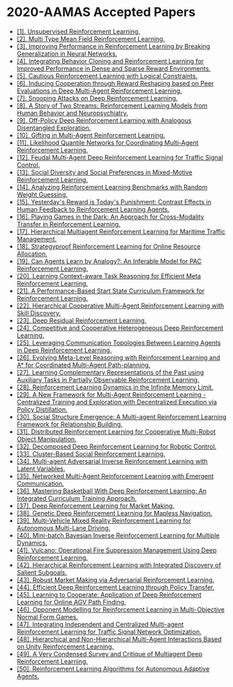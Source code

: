 # 2020-AAMAS Accepted Papers

 - [[1]. Unsupervised Reinforcement Learning.](https://dl.acm.org/doi/10.5555/3398761.3398766)
 - [[2]. Multi Type Mean Field Reinforcement Learning.](https://dl.acm.org/doi/10.5555/3398761.3398813)
 - [[3]. Improving Performance in Reinforcement Learning by Breaking Generalization in Neural Networks.](https://dl.acm.org/doi/10.5555/3398761.3398816)
 - [[4]. Integrating Behavior Cloning and Reinforcement Learning for Improved Performance in Dense and Sparse Reward Environments.](https://dl.acm.org/doi/10.5555/3398761.3398819)
 - [[5]. Cautious Reinforcement Learning with Logical Constraints.](https://dl.acm.org/doi/10.5555/3398761.3398821)
 - [[6]. Inducing Cooperation through Reward Reshaping based on Peer Evaluations in Deep Multi-Agent Reinforcement Learning.](https://dl.acm.org/doi/10.5555/3398761.3398825)
 - [[7]. Snooping Attacks on Deep Reinforcement Learning.](https://dl.acm.org/doi/10.5555/3398761.3398829)
 - [[8]. A Story of Two Streams: Reinforcement Learning Models from Human Behavior and Neuropsychiatry.](https://dl.acm.org/doi/10.5555/3398761.3398850)
 - [[9]. Off-Policy Deep Reinforcement Learning with Analogous Disentangled Exploration.](https://dl.acm.org/doi/10.5555/3398761.3398851)
 - [[10]. Gifting in Multi-Agent Reinforcement Learning.](https://dl.acm.org/doi/10.5555/3398761.3398855)
 - [[11]. Likelihood Quantile Networks for Coordinating Multi-Agent Reinforcement Learning.](https://dl.acm.org/doi/10.5555/3398761.3398856)
 - [[12]. Feudal Multi-Agent Deep Reinforcement Learning for Traffic Signal Control.](https://dl.acm.org/doi/10.5555/3398761.3398858)
 - [[13]. Social Diversity and Social Preferences in Mixed-Motive Reinforcement Learning.](https://dl.acm.org/doi/10.5555/3398761.3398863)
 - [[14]. Analyzing Reinforcement Learning Benchmarks with Random Weight Guessing.](https://dl.acm.org/doi/10.5555/3398761.3398875)
 - [[15]. Yesterday's Reward is Today's Punishment: Contrast Effects in Human Feedback to Reinforcement Learning Agents.](https://dl.acm.org/doi/10.5555/3398761.3398888)
 - [[16]. Playing Games in the Dark: An Approach for Cross-Modality Transfer in Reinforcement Learning.](https://dl.acm.org/doi/10.5555/3398761.3398907)
 - [[17]. Hierarchical Multiagent Reinforcement Learning for Maritime Traffic Management.](https://dl.acm.org/doi/10.5555/3398761.3398909)
 - [[18]. Strategyproof Reinforcement Learning for Online Resource Allocation.](https://dl.acm.org/doi/10.5555/3398761.3398911)
 - [[19]. Can Agents Learn by Analogy?: An Inferable Model for PAC Reinforcement Learning.](https://dl.acm.org/doi/10.5555/3398761.3398915)
 - [[20]. Learning Context-aware Task Reasoning for Efficient Meta Reinforcement Learning.](https://dl.acm.org/doi/10.5555/3398761.3398927)
 - [[21]. A Performance-Based Start State Curriculum Framework for Reinforcement Learning.](https://dl.acm.org/doi/10.5555/3398761.3398934)
 - [[22]. Hierarchical Cooperative Multi-Agent Reinforcement Learning with Skill Discovery.](https://dl.acm.org/doi/10.5555/3398761.3398941)
 - [[23]. Deep Residual Reinforcement Learning.](https://dl.acm.org/doi/10.5555/3398761.3398946)
 - [[24]. Competitive and Cooperative Heterogeneous Deep Reinforcement Learning.](https://dl.acm.org/doi/10.5555/3398761.3398951)
 - [[25]. Leveraging Communication Topologies Between Learning Agents in Deep Reinforcement Learning.](https://dl.acm.org/doi/10.5555/3398761.3398966)
 - [[26]. Evolving Meta-Level Reasoning with Reinforcement Learning and A* for Coordinated Multi-Agent Path-planning.](https://dl.acm.org/doi/10.5555/3398761.3398968)
 - [[27]. Learning Complementary Representations of the Past using Auxiliary Tasks in Partially Observable Reinforcement Learning.](https://dl.acm.org/doi/10.5555/3398761.3398974)
 - [[28]. Reinforcement Learning Dynamics in the Infinite Memory Limit.](https://dl.acm.org/doi/10.5555/3398761.3398976)
 - [[29]. A New Framework for Multi-Agent Reinforcement Learning - Centralized Training and Exploration with Decentralized Execution via Policy Distillation.](https://dl.acm.org/doi/10.5555/3398761.3398987)
 - [[30]. Social Structure Emergence: A Multi-agent Reinforcement Learning Framework for Relationship Building.](https://dl.acm.org/doi/10.5555/3398761.3398989)
 - [[31]. Distributed Reinforcement Learning for Cooperative Multi-Robot Object Manipulation.](https://dl.acm.org/doi/10.5555/3398761.3398997)
 - [[32]. Decomposed Deep Reinforcement Learning for Robotic Control.](https://dl.acm.org/doi/10.5555/3398761.3398998)
 - [[33]. Cluster-Based Social Reinforcement Learning.](https://dl.acm.org/doi/10.5555/3398761.3399004)
 - [[34]. Multi-agent Adversarial Inverse Reinforcement Learning with Latent Variables.](https://dl.acm.org/doi/10.5555/3398761.3399005)
 - [[35]. Networked Multi-Agent Reinforcement Learning with Emergent Communication.](https://dl.acm.org/doi/10.5555/3398761.3399006)
 - [[36]. Mastering Basketball With Deep Reinforcement Learning: An Integrated Curriculum Training Approach.](https://dl.acm.org/doi/10.5555/3398761.3399011)
 - [[37]. Deep Reinforcement Learning for Market Making.](https://dl.acm.org/doi/10.5555/3398761.3399018)
 - [[38]. Genetic Deep Reinforcement Learning for Mapless Navigation.](https://dl.acm.org/doi/10.5555/3398761.3399027)
 - [[39]. Multi-Vehicle Mixed Reality Reinforcement Learning for Autonomous Multi-Lane Driving.](https://dl.acm.org/doi/10.5555/3398761.3399030)
 - [[40]. Mini-batch Bayesian Inverse Reinforcement Learning for Multiple Dynamics.](https://dl.acm.org/doi/10.5555/3398761.3399037)
 - [[41]. Vulcano: Operational Fire Suppression Management Using Deep Reinforcement Learning.](https://dl.acm.org/doi/10.5555/3398761.3399041)
 - [[42]. Hierarchical Reinforcement Learning with Integrated Discovery of Salient Subgoals.](https://dl.acm.org/doi/10.5555/3398761.3399042)
 - [[43]. Robust Market Making via Adversarial Reinforcement Learning.](https://dl.acm.org/doi/10.5555/3398761.3399059)
 - [[44]. Efficient Deep Reinforcement Learning through Policy Transfer.](https://dl.acm.org/doi/10.5555/3398761.3399072)
 - [[45]. Learning to Cooperate: Application of Deep Reinforcement Learning for Online AGV Path Finding.](https://dl.acm.org/doi/10.5555/3398761.3399080)
 - [[46]. Opponent Modelling for Reinforcement Learning in Multi-Objective Normal Form Games.](https://dl.acm.org/doi/10.5555/3398761.3399081)
 - [[47]. Integrating Independent and Centralized Multi-agent Reinforcement Learning for Traffic Signal Network Optimization.](https://dl.acm.org/doi/10.5555/3398761.3399082)
 - [[48]. Hierarchical and Non-Hierarchical Multi-Agent Interactions Based on Unity Reinforcement Learning.](https://dl.acm.org/doi/10.5555/3398761.3399087)
 - [[49]. A Very Condensed Survey and Critique of Multiagent Deep Reinforcement Learning.](https://dl.acm.org/doi/10.5555/3398761.3399105)
 - [[50]. Reinforcement Learning Algorithms for Autonomous Adaptive Agents.](https://dl.acm.org/doi/10.5555/3398761.3399125)
